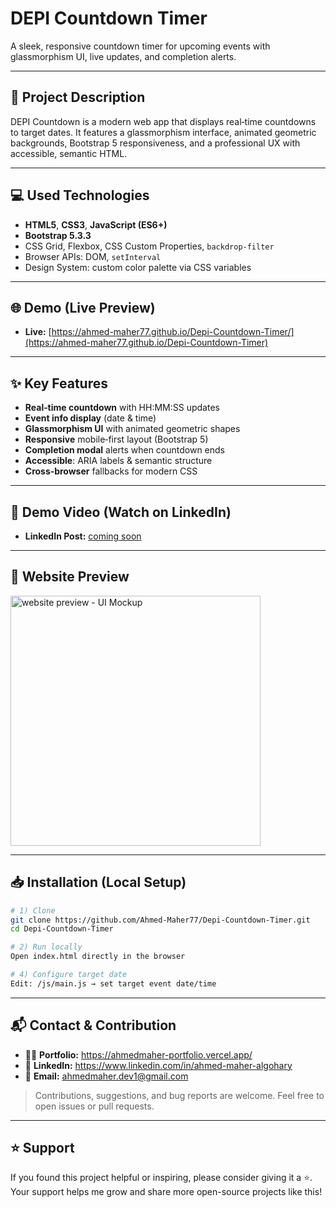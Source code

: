 # DEPI Countdown Timer

A sleek, responsive countdown timer for upcoming events with glassmorphism UI, live updates, and completion alerts.

---

## 📄 Project Description
DEPI Countdown is a modern web app that displays real‑time countdowns to target dates. It features a glassmorphism interface, animated geometric backgrounds, Bootstrap 5 responsiveness, and a professional UX with accessible, semantic HTML.

---

## 💻 Used Technologies
- **HTML5**, **CSS3**, **JavaScript (ES6+)**
- **Bootstrap 5.3.3**
- CSS Grid, Flexbox, CSS Custom Properties, `backdrop-filter`
- Browser APIs: DOM, `setInterval`
- Design System: custom color palette via CSS variables

---

## 🌐 Demo (Live Preview)
- **Live:** [https://ahmed-maher77.github.io/Depi-Countdown-Timer/](https://ahmed-maher77.github.io/Depi-Countdown-Timer)

---

## ✨ Key Features
- **Real‑time countdown** with HH:MM:SS updates
- **Event info display** (date & time)
- **Glassmorphism UI** with animated geometric shapes
- **Responsive** mobile‑first layout (Bootstrap 5)
- **Completion modal** alerts when countdown ends
- **Accessible**: ARIA labels & semantic structure
- **Cross‑browser** fallbacks for modern CSS

---

## 🎥 Demo Video (Watch on LinkedIn)
- **LinkedIn Post:** [coming soon]()

---

## 👀 Website Preview
<a href="https://ahmed-maher77.github.io/Depi-Countdown-Timer/" title="demo">
  <img src="https://github.com/user-attachments/assets/9e578d48-bfac-4291-8940-a944b3e2bfd4" alt="website preview - UI Mockup" width="400">
</a>

---

## 📥 Installation (Local Setup)

```bash
# 1) Clone
git clone https://github.com/Ahmed-Maher77/Depi-Countdown-Timer.git
cd Depi-Countdown-Timer

# 2) Run locally
Open index.html directly in the browser

# 4) Configure target date
Edit: /js/main.js → set target event date/time
```

---

## 📬 Contact & Contribution
- 🧑‍💻 **Portfolio:** <a href="https://ahmedmaher-portfolio.vercel.app/" title="See My Portfolio">https://ahmedmaher-portfolio.vercel.app/</a>
- 🔗 **LinkedIn:** <a href="https://www.linkedin.com/in/ahmed-maher-algohary" title="Contact via LinkedIn">https://www.linkedin.com/in/ahmed-maher-algohary</a>
- 📧 **Email:** <a href="mailto:ahmedmaher.dev1@gmail.com" title="Contact via Email">ahmedmaher.dev1@gmail.com</a>

> Contributions, suggestions, and bug reports are welcome. Feel free to open issues or pull requests.

---

## ⭐ Support

If you found this project helpful or inspiring, please consider giving it a ⭐. Your support helps me grow and share more open-source projects like this!
